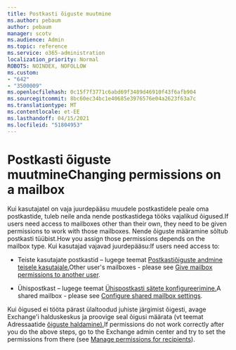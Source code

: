 ```yaml
---
title: Postkasti õiguste muutmine
ms.author: pebaum
author: pebaum
manager: scotv
ms.audience: Admin
ms.topic: reference
ms.service: o365-administration
localization_priority: Normal
ROBOTS: NOINDEX, NOFOLLOW
ms.custom:
- "642"
- "3500009"
ms.openlocfilehash: 0c15f7f3771c6abd69f3489d46910f43f6afb904
ms.sourcegitcommit: 8bc60ec34bc1e40685e3976576e04a2623f63a7c
ms.translationtype: MT
ms.contentlocale: et-EE
ms.lasthandoff: 04/15/2021
ms.locfileid: "51804953"
---
```

# <a name="changing-permissions-on-a-mailbox"></a><span data-ttu-id="f2a24-102">Postkasti õiguste muutmine</span><span class="sxs-lookup"><span data-stu-id="f2a24-102">Changing permissions on a mailbox</span></span>

<span data-ttu-id="f2a24-103">Kui kasutajatel on vaja juurdepääsu muudele postkastidele peale oma postkastide, tuleb neile anda nende postkastidega tööks vajalikud õigused.</span><span class="sxs-lookup"><span data-stu-id="f2a24-103">If users need access to mailboxes other than their own, they need to be given permissions to work with those mailboxes.</span></span> <span data-ttu-id="f2a24-104">Nende õiguste määramine sõltub postkasti tüübist.</span><span class="sxs-lookup"><span data-stu-id="f2a24-104">How you assign those permissions depends on the mailbox type.</span></span> <span data-ttu-id="f2a24-105">Kui kasutajad vajavad juurdepääsu:</span><span class="sxs-lookup"><span data-stu-id="f2a24-105">If users need access to:</span></span>
  
- <span data-ttu-id="f2a24-106">Teiste kasutajate postkastid – lugege teemat [Postkastiõiguste andmine teisele kasutajale.](https://docs.microsoft.com/microsoft-365/admin/add-users/give-mailbox-permissions-to-another-user)</span><span class="sxs-lookup"><span data-stu-id="f2a24-106">Other user's mailboxes - please see [Give mailbox permissions to another user](https://docs.microsoft.com/microsoft-365/admin/add-users/give-mailbox-permissions-to-another-user).</span></span>
    
- <span data-ttu-id="f2a24-107">Ühispostkast – lugege teemat [Ühispostkasti sätete konfigureerimine.](https://docs.microsoft.com/microsoft-365/admin/email/configure-a-shared-mailbox#add-or-remove-members)</span><span class="sxs-lookup"><span data-stu-id="f2a24-107">A shared mailbox - please see [Configure shared mailbox settings](https://docs.microsoft.com/microsoft-365/admin/email/configure-a-shared-mailbox#add-or-remove-members).</span></span>
    
<span data-ttu-id="f2a24-108">Kui õigused ei tööta pärast ülaltoodud juhiste järgimist õigesti, avage Exchange'i halduskeskus ja proovige seal õigusi määrata (vt teemat Adressaatide [õiguste haldamine).](https://technet.microsoft.com/library/jj919240%28v=exchg.150%29.aspx)</span><span class="sxs-lookup"><span data-stu-id="f2a24-108">If permissions do not work correctly after you do the above steps, go to the Exchange admin center and try to set the permissions from there (see [Manage permissions for recipients](https://technet.microsoft.com/library/jj919240%28v=exchg.150%29.aspx)).</span></span>
  
